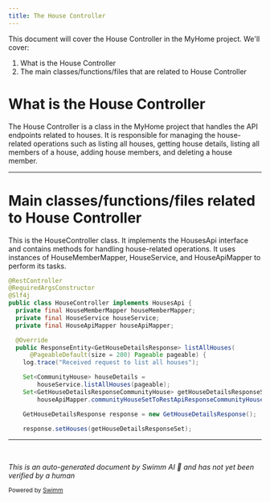 ```yaml
---
title: The House Controller
---
```

This document will cover the House Controller in the MyHome project. We'll cover:

1. What is the House Controller
2. The main classes/functions/files that are related to House Controller

# What is the House Controller

The House Controller is a class in the MyHome project that handles the API endpoints related to houses. It is responsible for managing the house-related operations such as listing all houses, getting house details, listing all members of a house, adding house members, and deleting a house member.

<SwmSnippet path="/service/src/main/java/com/myhome/controllers/HouseController.java" line="43">

---

# Main classes/functions/files related to House Controller

This is the HouseController class. It implements the HousesApi interface and contains methods for handling house-related operations. It uses instances of HouseMemberMapper, HouseService, and HouseApiMapper to perform its tasks.

```java
@RestController
@RequiredArgsConstructor
@Slf4j
public class HouseController implements HousesApi {
  private final HouseMemberMapper houseMemberMapper;
  private final HouseService houseService;
  private final HouseApiMapper houseApiMapper;

  @Override
  public ResponseEntity<GetHouseDetailsResponse> listAllHouses(
      @PageableDefault(size = 200) Pageable pageable) {
    log.trace("Received request to list all houses");

    Set<CommunityHouse> houseDetails =
        houseService.listAllHouses(pageable);
    Set<GetHouseDetailsResponseCommunityHouse> getHouseDetailsResponseSet =
        houseApiMapper.communityHouseSetToRestApiResponseCommunityHouseSet(houseDetails);

    GetHouseDetailsResponse response = new GetHouseDetailsResponse();

    response.setHouses(getHouseDetailsResponseSet);
```

---

</SwmSnippet>

&nbsp;

*This is an auto-generated document by Swimm AI 🌊 and has not yet been verified by a human*

<SwmMeta version="3.0.0" repo-id="Z2l0aHViJTNBJTNBbXlob21lJTNBJTNBc3dpbW1pbw==" repo-name="myhome"><sup>Powered by [Swimm](/)</sup></SwmMeta>
